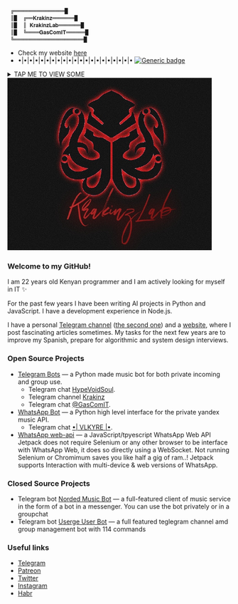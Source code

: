 ````
 ╔════════════════█
 ║█  ╔══𝐊𝐫𝐚𝐤𝐢𝐧𝐳═══════█   
 ║█  ║ 𝐊𝐫𝐚𝐤𝐢𝐧𝐳𝐋𝐚𝐛═══════█   
 ║█  ╚════𝐆𝐚𝐬𝐂𝐨𝐦𝐈𝐓══════█ 
 ╚══════════════════════█                                                   
````

- Check my website [here](http://625b19848cd1b.site123.me/)
- •|•|•|•|•|•|•|•|•|•|•|•|•|•|•|•|•|•|•|•|•
[![Generic badge](https://img.shields.io/badge/Index_of-Repositories-blue.svg)](https://github.com/krakinz?tab=repositories)


<details><summary>TAP ME TO VIEW SOME</summary>
<p>

#### Yes, even hidden code blocks!

```python
print("hellooo, this is Krakinz")
```
- [Norded](https://github.com/Krakinz/Norded) <br>
- [Vlkyre](https://github.com/Krakinz/Vlkyre) <br>
- [Sasuke](https://github.com/Krakinz/Sasuke) <br>
- [YouTify](https://github.com/Krakinz/YouTify) <br>
- [XeTron](https://github.com/Krakinz/XeTron) <br>
- [Pyrogram session maker](https://github.com/krakimz/pyrogram-session-maker) <br>
- [KlawRobot](https://github.com/Krakinz/Klaw-Robot) <br>
- [ScarLord](https://github.com/Krakinz/scarlord) <br>
- [April](https://github.com/Krakinz/April) <br>
- [Multibot](https://github.com/Krakinz/Multibot) <br>
- [Foreing Userge](https://github.com/GasComIT/userge) <br>

</p>
</details>

<img src="/images/87024922_1.png">


<!--- Krakinz ©2022 --->
### Welcome to my GitHub!

I am 22 years old Kenyan programmer and I am actively looking for myself in IT ✨

For the past few years I have been writing AI projects in Python and JavaScript. I have a development experience in Node.js.

I have a personal [Telegram channel](https://t.me/hypevoidsoul) ([the second one](https://t.me/krakinzc)) and a [website](krakinzlab.com/), where I post fascinating articles sometimes. My tasks for the next few years are to improve my Spanish, prepare for algorithmic and system design interviews.

### Open Source Projects

- [Telegram Bots](https://github.com/krakinz/Norded) — a Python made music bot for both private incoming and group use.
  - Telegram chat [HypeVoidSoul](https://t.me/hypevoidsoul).
  - Telegram channel [Krakinz](https://t.me/krakinzc) 
  - Telegram chat [@GasComIT](https://t.me/gascomit).
- [WhatsApp Bot](https://github.com/krakinz/Vlkyre) — a Python high level interface for the private yandex music API.
  - Telegram chat [•| VLKYRE |•](https://chat.whatsapp.com/F7P1kIbPiQHIjmD4DgVWDF).
- [WhatsApp web-api](https://github.com/gascomit/jetpack) — a JavaScript/tpyescript WhatsApp Web API Jetpack does not require Selenium or any other browser to be interface with WhatsApp Web, it does so directly using a WebSocket. Not running Selenium or Chromimum saves you like half a gig of ram..! Jetpack supports Interaction with multi-device & web versions of WhatsApp.
 

### Closed Source Projects

- Telegram bot [Norded Music Bot](https://t.me/Norded_Bit) — a full-featured client of music service in the form of a bot in a messenger. You can use the bot privately or in a groupchat
- Telegram bot [Userge User Bot](https://t.me/therubbybot) — a full featured teglegram channel amd group management bot with 114 commands

### Useful links

- [Telegram](https://t.me/qtell)
- [Patreon](https://www.patreon.com/)
- [Twitter](https://twitter.com/gascomit)
- [Instagram](https://www.instagram.com/roycebobelwillie/)
- [Habr](https://habr.com/ru/users/)
